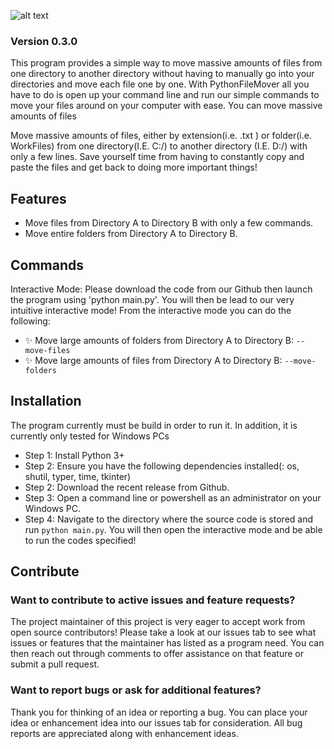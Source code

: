 
![alt text](https://i.imgur.com/z1ogxT9.png)
### Version 0.3.0

This program provides a simple way to move massive amounts of files from one directory to another directory without having to manually go into your directories and move each file one by one. With PythonFileMover all you have to do is open up your command line and run our simple commands to move your files around on your computer with ease.  You can move massive amounts of files

Move massive amounts of files, either by extension(i.e. .txt ) or folder(i.e. WorkFiles) from one directory(I.E. C:/) to another directory (I.E. D:/) with only a few lines. Save yourself time from having to constantly copy and paste the files and get back to doing more important things!


## Features
- Move files from Directory A to Directory B with only a few commands.
- Move entire folders from Directory A to Directory B.

## Commands
Interactive Mode:
Please download the code from our Github then launch the program using 'python main.py'. You will then be lead to our very intuitive interactive mode! From the interactive mode you can do the following:
- ✨ Move large amounts of folders from Directory A to Directory B: `--move-files`
- ✨ Move large amounts of files from Directory A to Directory B: `--move-folders`


## Installation
The program currently must be build in order to run it. In addition, it is currently only tested for Windows PCs
- Step 1: Install Python 3+
- Step 2: Ensure you have the following dependencies installed(: os, shutil, typer, time, tkinter)
- Step 2: Download the recent release from Github.
- Step 3: Open a command line or powershell as an administrator on your Windows PC.
- Step 4: Navigate to the directory where the source code is stored and run `python main.py`. You will then open the interactive mode and be able to run the codes specified!

## Contribute
### Want to contribute to active issues and feature requests?
The project maintainer of this project is very eager to accept work from open source contributors! Please take a look at our issues tab to see what issues or features that the maintainer has listed as a program need. You can then reach out through comments to offer assistance on that feature or submit a pull request.
### Want to report bugs or ask for additional features?  
Thank you for thinking of an idea or reporting a bug. You can place your idea or enhancement idea into our issues tab for consideration. All bug reports are appreciated along with enhancement ideas.
